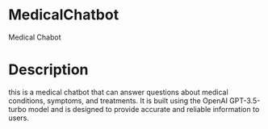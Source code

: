 # MedicalChatbot
Medical Chabot
# Description
this is a medical chatbot that can answer questions about medical conditions, symptoms, and treatments. It is built using the OpenAI GPT-3.5-turbo model and is designed to provide accurate and reliable information to users.
